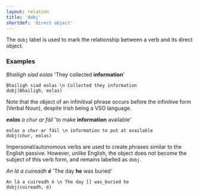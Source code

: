 ```yaml
---
layout: relation
title: 'dobj'
shortdef: 'direct object'
---
```


The `dobj` label is used to mark the relationship between a verb and its direct object.

### Examples

_Bhailigh siad eolas_ 'They collected <b>information</b>'

~~~ sdparse
Bhailigh siad eolas \n Collected they information
dobj(Bhailigh, eolas)
~~~

Note that the object of an infinitival phrase occurs before the infinitive form (Verbal Noun), despite Irish being a VSO language.

_<b>eolas</b> a chur ar fáil_  'to make <b>information</b> available'

~~~ sdparse
eolas a chur ar fáil \n information to put at available
dobj(chur, eolas)
~~~

Impersonal/autonomous verbs are used to create phrases similar to the English passive. However, unlike English, the object does not become the subject of this verb form, and remains labelled as `dobj`.

_An lá a cuireadh <b>é</b>_ 'The day <b>he</b> was buried'

~~~ sdparse
An lá a cuireadh é \n The day [] was_buried he
dobj(cuireadh, é)
~~~



